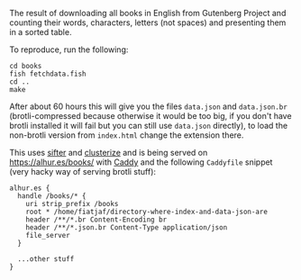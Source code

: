 The result of downloading all books in English from Gutenberg Project and counting their words, characters, letters (not spaces) and presenting them in a sorted table.

To reproduce, run the following:

```
cd books
fish fetchdata.fish
cd ..
make
```

After about 60 hours this will give you the files `data.json` and `data.json.br` (brotli-compressed because otherwise it would be too big, if you don't have brotli installed it will fail but you can still use `data.json` directly), to load the non-brotli version from `index.html` change the extension there.

This uses [sifter](https://www.npmjs.com/package/sifter) and [clusterize](https://clusterize.js.org/) and is being served on https://alhur.es/books/ with [Caddy](https://caddyserver.com/) and the following `Caddyfile` snippet (very hacky way of serving brotli stuff):

```
alhur.es {
  handle /books/* {
    uri strip_prefix /books
    root * /home/fiatjaf/directory-where-index-and-data-json-are
    header /**/*.br Content-Encoding br
    header /**/*.json.br Content-Type application/json
    file_server
  }

  ...other stuff
}
```
